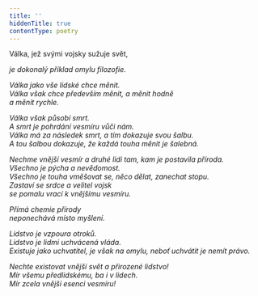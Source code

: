 ```yaml
---
title: ''
hiddenTitle: true
contentType: poetry
---
```


<section>

Válka, jež svými vojsky sužuje svět,

_je dokonalý příklad omylu filozofie._

</section>

<section>

_Válka jako vše lidské chce měnit.  
Válka však chce především měnit, a měnit hodně  
a měnit rychle._

</section>

<section>

_Válka však působí smrt.  
A smrt je pohrdání vesmíru vůči nám.  
Válka má za následek smrt, a tím dokazuje svou šalbu.  
A tou šalbou dokazuje, že každá touha měnit je šalebná._

</section>

<section>

_Nechme vnější vesmír a druhé lidi tam, kam je postavila příroda.  
Všechno je pýcha a nevědomost.  
Všechno je touha vměšovat se, něco dělat, zanechat stopu.  
Zastaví se srdce a velitel vojsk  
se pomalu vrací k vnějšímu vesmíru._

</section>

<section>

_Přímá chemie přírody  
neponechává místo myšlení._

</section>

<section>

_Lidstvo je vzpoura otroků.  
Lidstvo je lidmi uchvácená vláda.  
Existuje jako uchvatitel, je však na omylu, neboť uchvátit je nemít právo._

</section>

<section>

_Nechte existovat vnější svět a přirozené lidstvo!  
Mír všemu předlidskému, ba i v lidech.  
Mír zcela vnější esenci vesmíru!_

</section>
